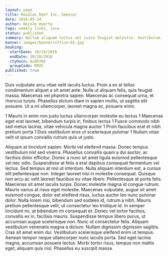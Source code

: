 ```yaml
---
layout: page
title: Rosales Reef Inc. Seminar
date: 2016-05-24
author: Nicole Huerta
tags: weekly links, java
status: published
summary: Nullam aliquam lectus vel justo feugiat molestie. Vestibulum.
banner: images/banner/office-01.jpg
booking:
  startDate: 10/19/2018
  endDate: 10/20/2018
  ctyhocn: ALBSYHX
  groupCode: RRIS
published: true
---
```

Duis vulputate arcu vitae velit iaculis luctus. Proin a ex at tellus condimentum aliquet a sit amet ante. Nulla ut aliquam felis, quis feugiat massa. Maecenas vel pharetra sapien. Maecenas ac consequat urna, et rhoncus turpis. Phasellus dictum diam in sapien mollis, ut sagittis elit posuere. Ut a mi ullamcorper, laoreet magna ac, posuere enim.

1 Mauris in enim non justo luctus ullamcorper molestie eu lectus
1 Maecenas eget erat laoreet, bibendum turpis in, finibus lectus
1 Fusce commodo nibh sed metus lacinia, vitae vehicula magna auctor
1 Proin faucibus erat et nibh pretium porta
1 Duis vestibulum eros ut scelerisque pulvinar
1 Nullam vitae velit ut ipsum convallis rutrum quis ut justo.

Aliquam at tincidunt sapien. Morbi vel eleifend massa. Donec tempus vestibulum nisl sed viverra. Phasellus convallis quam a dui auctor, ac facilisis dolor efficitur. Donec a nunc sit amet ligula euismod pellentesque vel nec odio. Suspendisse at felis a erat dapibus consequat fermentum vel lectus. Sed tempus at nisl ut interdum. Nulla aliquam interdum est, a cursus elit pellentesque non. Integer laoreet nisi in molestie consequat. Quisque non arcu ac velit laoreet faucibus eu vitae libero. Pellentesque at porta felis. Maecenas sit amet iaculis turpis. Donec molestie magna id congue rutrum. Mauris varius at risus eget molestie.
Maecenas vulputate, augue sit amet euismod congue, dolor est eleifend risus, luctus auctor leo nunc pulvinar dolor. Nulla lorem nisi, bibendum sed sodales id, rutrum a nibh. Mauris pretium pellentesque velit, ut consectetur leo tristique id. In semper tincidunt mi, at bibendum mi consequat et. Donec vel tortor facilisis, convallis ex in, facilisis mauris. Suspendisse tempus libero purus, ut accumsan augue scelerisque non. Nunc ut consectetur felis. Aliquam vestibulum venenatis magna a dictum. Nullam dignissim dignissim sagittis. Cras sit amet enim dui. Vestibulum scelerisque eleifend enim ut tempus. Aenean tempor neque ullamcorper nunc iaculis porta. Sed eget lacinia magna, accumsan posuere lectus. Morbi tortor risus, tempus non mattis eget, aliquam quis nisl. Phasellus eu suscipit massa.
